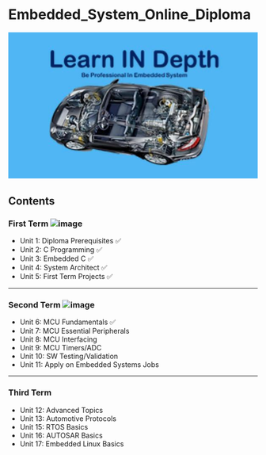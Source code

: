 # Embedded_System_Online_Diploma

![image][def]

[def]: EmbeddedSystemDiploma.png

## Contents

### First Term  ![image](https://img.shields.io/badge/DONE-green)
- Unit 1: Diploma Prerequisites :white_check_mark:
- Unit 2: C Programming :white_check_mark:
- Unit 3: Embedded C :white_check_mark:
- Unit 4: System Architect :white_check_mark:
- Unit 5: First Term Projects :white_check_mark: 

---

### Second Term ![image](https://img.shields.io/badge/In_Progress-green)

- Unit 6: MCU Fundamentals :white_check_mark: 
- Unit 7: MCU Essential Peripherals
- Unit 8: MCU Interfacing
- Unit 9: MCU Timers/ADC
- Unit 10: SW Testing/Validation
- Unit 11: Apply on Embedded Systems Jobs

---

### Third Term 

- Unit 12: Advanced Topics
- Unit 13: Automotive Protocols
- Unit 15: RTOS Basics
- Unit 16: AUTOSAR Basics
- Unit 17: Embedded Linux Basics
